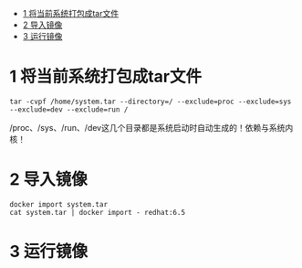 
<!-- @import "[TOC]" {cmd="toc" depthFrom=1 depthTo=6 orderedList=false} -->

<!-- code_chunk_output -->

* [1 将当前系统打包成tar文件](#1-将当前系统打包成tar文件)
* [2 导入镜像](#2-导入镜像)
* [3 运行镜像](#3-运行镜像)

<!-- /code_chunk_output -->

# 1 将当前系统打包成tar文件

```
tar -cvpf /home/system.tar --directory=/ --exclude=proc --exclude=sys --exclude=dev --exclude=run /
```

/proc、/sys、/run、/dev这几个目录都是系统启动时自动生成的！依赖与系统内核！

# 2 导入镜像

```
docker import system.tar
cat system.tar | docker import - redhat:6.5
```

# 3 运行镜像